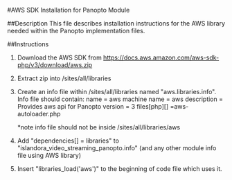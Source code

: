 #AWS SDK Installation for Panopto Module

##Description
This file describes installation instructions for the AWS library needed within the Panopto implementation files.

##Instructions
1. Download the AWS SDK from https://docs.aws.amazon.com/aws-sdk-php/v3/download/aws.zip

2. Extract zip into /sites/all/libraries 

3. Create an info file within /sites/all/libraries named "aws.libraries.info". 
    Info file should contain: 
    name = aws
    machine name = aws
    description = Provides aws api for Panopto
    version = 3
    files[php][] =aws-autoloader.php

    *note info file should not be inside /sites/all/libraries/aws

4. Add "dependencies[] = libraries" to "islandora_video_streaming_panopto.info" (and any other module info file using AWS library)

5. Insert "libraries_load('aws')" to the beginning of code file which uses it.
